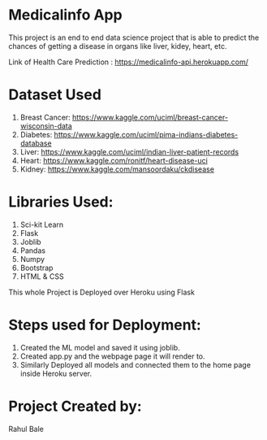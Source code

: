# Medicalinfo App


This project is an end to end data science project that is able to predict the chances of getting a disease in organs like liver, kidey, heart, etc.

Link of Health Care Prediction : https://medicalinfo-api.herokuapp.com/


# Dataset Used
1. Breast Cancer: https://www.kaggle.com/uciml/breast-cancer-wisconsin-data
2. Diabetes: https://www.kaggle.com/uciml/pima-indians-diabetes-database
3. Liver: https://www.kaggle.com/uciml/indian-liver-patient-records
4. Heart: https://www.kaggle.com/ronitf/heart-disease-uci
5. Kidney: https://www.kaggle.com/mansoordaku/ckdisease


# Libraries Used:
1. Sci-kit Learn
2. Flask
3. Joblib
4. Pandas
5. Numpy
6. Bootstrap
7. HTML & CSS

This whole Project is Deployed over Heroku using Flask

# Steps used for Deployment:

1. Created the ML model and saved it using joblib.
2. Created app.py and the webpage page it will render to.
3. Similarly Deployed all models and connected them to the home page inside Heroku server.

# Project Created by:

Rahul Bale
